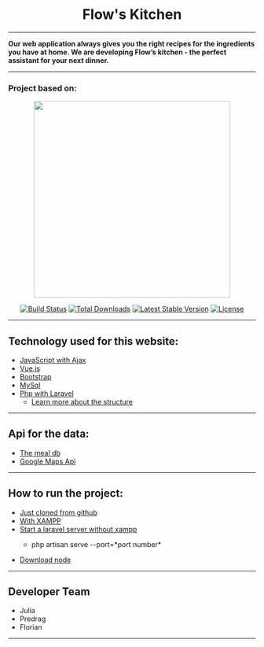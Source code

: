 <h1 align="center">Flow's Kitchen</h1>

- - -

**Our web application always gives you the right recipes for the ingredients you have at home. We are developing Flow’s kitchen - the perfect assistant for your next dinner.**

- - -

### Project based on:

<p align="center"><a href="https://laravel.com" target="_blank"><img src="https://raw.githubusercontent.com/laravel/art/master/logo-lockup/5%20SVG/2%20CMYK/1%20Full%20Color/laravel-logolockup-cmyk-red.svg" width="400"></a></p>

<p align="center">
<a href="https://travis-ci.org/laravel/framework"><img src="https://travis-ci.org/laravel/framework.svg" alt="Build Status"></a>
<a href="https://packagist.org/packages/laravel/framework"><img src="https://img.shields.io/packagist/dt/laravel/framework" alt="Total Downloads"></a>
<a href="https://packagist.org/packages/laravel/framework"><img src="https://img.shields.io/packagist/v/laravel/framework" alt="Latest Stable Version"></a>
<a href="https://packagist.org/packages/laravel/framework"><img src="https://img.shields.io/packagist/l/laravel/framework" alt="License"></a>
</p>

- - -

<h2>Technology used for this website:</h2>

- <a href="https://www.positronx.io/laravel-ajax-example-tutorial/" alt="ajax">JavaScript with Ajax</a>
- <a href="https://vuejs.org/" alt="vue.js">Vue.js</a>
- <a href="https://getbootstrap.com/" alt="bootstrap">Bootstrap</a>
- <a href="https://www.mysql.com/de/" alt="mysql">MySql</a>
- <a href="https://laravel.com/" alt="Laravel">Php with Laravel</a> 
  - <a href="https://laravel.com/docs/8.x/structure" alt="structure">Learn more about the structure</a>

- - -

<h2>Api for the data:</h2>

- <a href="https://www.themealdb.com/api.php" alt="The meal DB">The meal db</a>
- <a href="https://developers.google.com/maps/documentation?hl=de" alt="Google Maps">Google Maps Api</a>

- - -


<h2>How to run the project:</h2>


- <a href="https://devmarketer.io/learn/setup-laravel-project-cloned-github-com/" alt="Github clone">Just cloned from github</a>
- <a href="https://thecodedeveloper.com/install-laravel-with-xampp-using-composer/" alt="XAMPP">With XAMPP</a>
- <a href="https://laravel.com/docs/4.2/quick" alt="mysql">Start a laravel server without xampp</a>
  - <p>php artisan serve --port=*port number*</p>
- <a href="https://nodejs.org/en/download/" alt="node.js">Download node</a>


- - -

<h2>Developer Team</h2>

- Julia
- Predrag
- Florian

- - -

